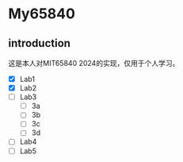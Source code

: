 # My65840

## introduction

这是本人对MIT65840 2024的实现，仅用于个人学习。

- [x] Lab1
- [x] Lab2
- [ ] Lab3
  - [ ] 3a
  - [ ] 3b
  - [ ] 3c
  - [ ] 3d
- [ ] Lab4
- [ ] Lab5